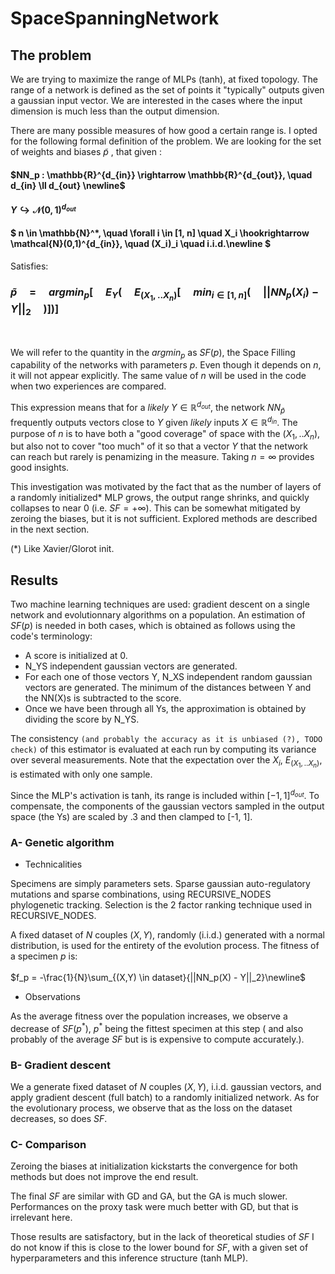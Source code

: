 # SpaceSpanningNetwork

## The problem
We are trying to maximize the range of MLPs (tanh), at fixed topology. The range of a network is defined as the set of points it "typically" outputs given a gaussian input vector. We are interested in the cases where the input dimension is much less than the output dimension.

There are many possible measures of how good a certain range is. I opted for the following formal definition of the problem. We are looking for the set of weights and biases $\tilde{p}$ , that given :

#### $NN_p :  \mathbb{R}^{d_{in}} \rightarrow  \mathbb{R}^{d_{out}}, \quad  d_{in} \ll d_{out} \newline$<br> 
#### $Y \hookrightarrow \mathcal{N}(0,1)^{d_{out}} \quad$<br>
 
#### $` n \in \mathbb{N}^*, \quad \forall i \in [1, n] \quad X_i \hookrightarrow \mathcal{N}(0,1)^{d_{in}}, \quad (X_i)_i \quad i.i.d.\newline `$<br>
Satisfies:<br>
### $` \tilde{p} \quad  =  \quad argmin_p[ \quad E_{Y}( \quad E_{(X_1,..X_n)}[ \quad min_{i\in[1,n]}( \quad ||NN_p(X_i) - Y||_2 \quad )])]`$

<br>

We will refer to the quantity in the $argmin_p$ as $SF(p)$, the Space Filling capability of the networks with parameters $p$. Even though it depends on $n$, it will not appear explicitly. The same value of $n$ will be used in the code when two experiences are compared.

This expression means that for a *likely* $Y \in  \mathbb{R}^{d_{out}}$, the network $NN_{\tilde{p}}$  frequently outputs vectors close to $Y$ given *likely* inputs $X \in  \mathbb{R}^{d_{in}}$. The purpose of $n$ is to have both a "good coverage" of space with the $(X_1,..X_n)$, but also not to cover "too much" of it so that a vector $Y$ that the network can reach but rarely is penamizing in the measure. Taking $n = \infty$ provides good insights.  

This investigation was motivated by the fact that as the number of layers of a randomly initialized* MLP grows, the output range shrinks, and quickly collapses to near 0 (i.e. $SF = +\infty$). This can be somewhat mitigated by zeroing the biases, but it is not sufficient. Explored methods are described in the next section.

 (*) Like Xavier/Glorot init.

## Results

Two machine learning techniques are used: gradient descent on a single network and evolutionnary algorithms on a population. An estimation of $SF(p)$ is needed in both cases, which is obtained as follows using the code's terminology:

- A score is initialized at 0.
- N_YS independent gaussian vectors are generated.
- For each one of those vectors Y, N_XS independent random gaussian vectors are generated. The minimum of the distances between Y and the NN(X)s is subtracted to the score.
- Once we have been through all Ys, the approximation is obtained by dividing the score by N_YS.

The consistency `(and probably the accuracy as it is unbiased (?), TODO check)` of this estimator is evaluated at each run by computing its variance over several measurements. Note that the expectation over the $X_i$, $E_{(X_1,..X_n)}$, is estimated with only one sample.

Since the MLP's activation is tanh, its range is included within $[-1, 1]^{d_{out}}$. To compensate, the components of the gaussian vectors sampled in the output space (the Ys) are scaled by .3 and then clamped to [-1, 1].

### A- Genetic algorithm

* Technicalities

Specimens are simply parameters sets. Sparse gaussian auto-regulatory mutations and sparse combinations, using RECURSIVE_NODES phylogenetic tracking. Selection is the 2 factor ranking technique used in RECURSIVE_NODES. 

A fixed dataset of $N$ couples $(X,Y)$, randomly (i.i.d.) generated with a normal distribution, is used for the entirety of the evolution process. The fitness of a specimen $p$ is:\
<br>
$f_p = -\frac{1}{N}\sum_{(X,Y) \in dataset}{||NN_p(X) - Y||_2}\newline$
<br>
* Observations

As the average fitness over the population increases, we observe a decrease of $SF(p^*)$, $p^*$ being the fittest specimen at this step ( and also probably of the average $SF$ but is is expensive to compute accurately.).


### B- Gradient descent

We a generate fixed dataset of $N$ couples $(X,Y)$, i.i.d. gaussian vectors, and apply gradient descent (full batch) to a randomly initialized network. 
As for the evolutionary process, we observe that as the loss on the dataset decreases, so does $SF$. 


### C- Comparison
 
Zeroing the biases at initialization kickstarts the convergence for both methods but does not improve the end result.

The final $SF$ are similar with GD and GA, but the GA is much slower. Performances on the proxy task were much better with GD, but that is irrelevant here.

Those results are satisfactory, but in the lack of theoretical studies of $SF$ I do not know if this is close to the lower bound for $SF$, with a given set of hyperparameters and this inference structure (tanh MLP).
